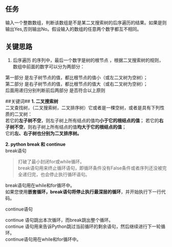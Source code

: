 ## 任务 ##
输入一个整数数组，判断该数组是不是某二叉搜索树的后序遍历的结果。如果是则输出Yes,否则输出No。假设输入的数组的任意两个数字都互不相同。

## 关键思路 ##

1. 后序遍历 的序列中，最后一个数字是树的根节点 ，根据二叉搜索树的规则，数组中前面的数字可以分为两部分：
>
第一部分 是左子树节点的值，都比根节点的值小（或左二叉树为空树）；  
第二部分 是右子树节点的值，都比根节点的值大（或右二叉树为空树）；  
后面用递归分别判断前后两部分 是否符合以上原则



##关键词##
**1. 二叉搜索树**  
二叉查找树，（二叉搜索树，二叉排序树）它或者是一棵空树，或者是具有下列性质的二叉树：   
若它的**左子树不空**，则左子树上所有结点的值均**小于它的根结点的值**；
若它的**右子树不空**，则右子树上所有结点的值**均大于它的根结点的值**；  
它的**左、右子树也分别为二叉排序树。**

**2. python break 和 continue**  
break语句  
>
>打破了最小封闭for或while循环。  
break语句用来终止循环语句，即循环条件没有False条件或者序列还没被完全递归完，也会停止执行循环语句。
>
break语句用在while和for循环中。  
如果您使用**嵌套循环，break语句将停止执行最深层的循环**，并开始执行下一行代码。

continue语句
>
continue 语句跳出本次循环，而break跳出整个循环。  
continue 语句用来告诉Python跳过当前循环的剩余语句，然后继续进行下一轮循环。  
continue语句用在while和for循环中。 

